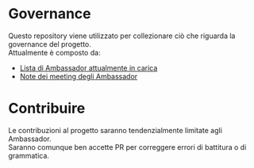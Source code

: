 # Governance

Questo repository viene utilizzato per collezionare ciò che riguarda la governance del progetto.  
Attualmente è composto da:

- [Lista di Ambassador attualmente in carica](AMBASSADOR.md)
- [Note dei meeting degli Ambassador](./meetings/)

# Contribuire

Le contribuzioni al progetto saranno tendenzialmente limitate agli Ambassador.  
Saranno comunque ben accette PR per correggere errori di battitura o di grammatica.
